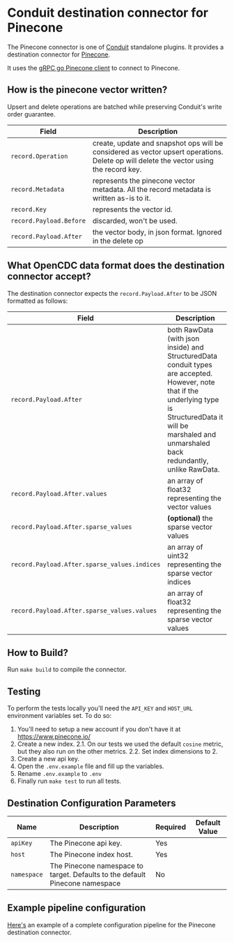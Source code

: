 # Conduit destination connector for Pinecone

The Pinecone connector is one of [Conduit](https://github.com/ConduitIO/conduit) standalone plugins. It provides a destination connector for [Pinecone](https://www.Pinecone.io/).

It uses the [gRPC go Pinecone client](github.com/Pinecone-io/go-Pinecone) to connect to Pinecone.

## How is the pinecone vector written?

Upsert and delete operations are batched while preserving Conduit's write order guarantee.

| Field                   | Description                                                                                                                                     |
|-------------------------|-------------------------------------------------------------------------------------------------------------------------------------------------|
| `record.Operation`      | create, update and snapshot ops will be considered as vector upsert operations. Delete op will delete the vector using the record key.                                                                                                       |
| `record.Metadata`       | represents the pinecone vector metadata. All the record metadata is written as-is to it.                        |
| `record.Key`            | represents the vector id.                                                                                                           |
| `record.Payload.Before` | discarded, won't be used.                                                                                                                                     |
| `record.Payload.After`  | the vector body, in json format. Ignored in the delete op                                                                                                                 | 

## What OpenCDC data format does the destination connector accept?

The destination connector expects the `record.Payload.After` to be JSON formatted as follows:

| Field                   | Description                                                                                                                                     |
|-------------------------|-------------------------------------------------------------------------------------------------------------------------------------------------|
| `record.Payload.After`  | both RawData (with json inside) and StructuredData conduit types are accepted. However, note that if the underlying type is StructuredData it will be marshaled and unmarshaled back redundantly, unlike RawData.               | 
| `record.Payload.After.values`  | an array of float32 representing the vector values              | 
| `record.Payload.After.sparse_values`  | **(optional)** the sparse vector values               | 
| `record.Payload.After.sparse_values.indices`  | an array of uint32 representing the sparse vector indices              | 
| `record.Payload.After.sparse_values.values`  | an array of float32 representing the sparse vector values               | 

## How to Build?

Run `make build` to compile the connector.

## Testing

To perform the tests locally you'll need the `API_KEY` and `HOST_URL` environment variables set. To do so:

1. You'll need to setup a new account if you don't have it at https://www.pinecone.io/   
2. Create a new index.
    2.1. On our tests we used the default `cosine` metric, but they also run on the other metrics.
    2.2. Set index dimensions to 2.
3. Create a new api key.
4. Open the `.env.example` file and fill up the variables.
5. Rename `.env.example` to `.env`
6. Finally run `make test` to run all tests.                       

## Destination Configuration Parameters

| Name                   | Description                                                                 | Required | Default Value |
|------------------------|-----------------------------------------------------------------------------|----------|---------------|
| `apiKey`            | The Pinecone api key.                          | Yes      |               |
| `host`            | The Pinecone index host.                          | Yes      |               |
| `namespace`            | The Pinecone namespace to target. Defaults to the default Pinecone namespace                           | No      |               |

## Example pipeline configuration

[Here's](./pipeline.destination.yml) an example of a complete configuration pipeline for the Pinecone destination connector.
